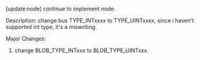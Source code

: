 [update:node] continue to implement node.

Description:
change bus TYPE_INTxxxx to TYPE_UINTxxxx, since i haven't
supported int type, it's a miswriting.

Major Changes:
1. change BLOB_TYPE_INTxxx to BLOB_TYPE_UINTxxx.